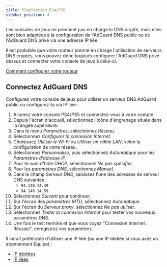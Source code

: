 ```yaml
---
title: PlayStation PS4/PS5
sidebar_position: 4
---
```


Les consoles de jeux ne prennent pas en charge le DNS crypté, mais elles sont bien adaptées à la configuration de l'AdGuard DNS public ou de l'AdGuard DNS privé via une adresse IP liée.

Il est probable que votre routeur prenne en charge l'utilisation de serveurs DNS cryptés, vous pouvez donc toujours configurer l'AdGuard DNS privé dessus et connecter votre console de jeux à celui-ci.

[Comment configurer votre routeur](/private-dns/connect-devices/routers/routers.md)

## Connectez AdGuard DNS

Configurez votre console de jeux pour utiliser un serveur DNS AdGuard public ou configurez-la via IP liée :

1. Allumez votre console PS4/PS5 et connectez-vous à votre compte.
2. Depuis l'écran d'accueil, sélectionnez l'icône d'engrenage située dans la rangée supérieure.
3. Dans le menu _Paramètres_, sélectionnez _Réseau_.
4. Sélectionnez _Configurer la connexion Internet_.
5. Choisissez _Utiliser le Wi-Fi_ ou _Utiliser un câble LAN_, selon la configuration de votre réseau.
6. Sélectionnez _Personnalisé_, puis sélectionnez _Automatique_ pour les _Paramètres d'adresse IP_.
7. Pour le _nom d'hôte DHCP_, sélectionnez _Ne pas spécifier_.
8. Pour les _paramètres DNS_, sélectionnez _Manuel_.
9. Dans le champ _Serveur DNS_, saisissez l'une des adresses de serveur DNS suivantes :
   - `94.140.14.49`
   - `94.140.14.59`
10. Sélectionnez _Suivant_ pour continuer.
11. Sur l'écran des _paramètres MTU_, sélectionnez _Automatique_.
12. Sur l'écran du _Serveur proxy_, sélectionnez _Ne pas utiliser_.
13. Sélectionnez _Tester la connexion Internet_ pour tester vos nouveaux paramètres DNS.
14. Une fois le test terminé et que vous voyez "Connexion Internet : Réussie", enregistrez vos paramètres.

Il serait préférable d'utiliser une IP liée (ou une IP dédiée si vous avez un abonnement Équipe) :

- [IP dédiées](/private-dns/connect-devices/other-options/dedicated-ip.md)
- [IP liées](/private-dns/connect-devices/other-options/linked-ip.md)
